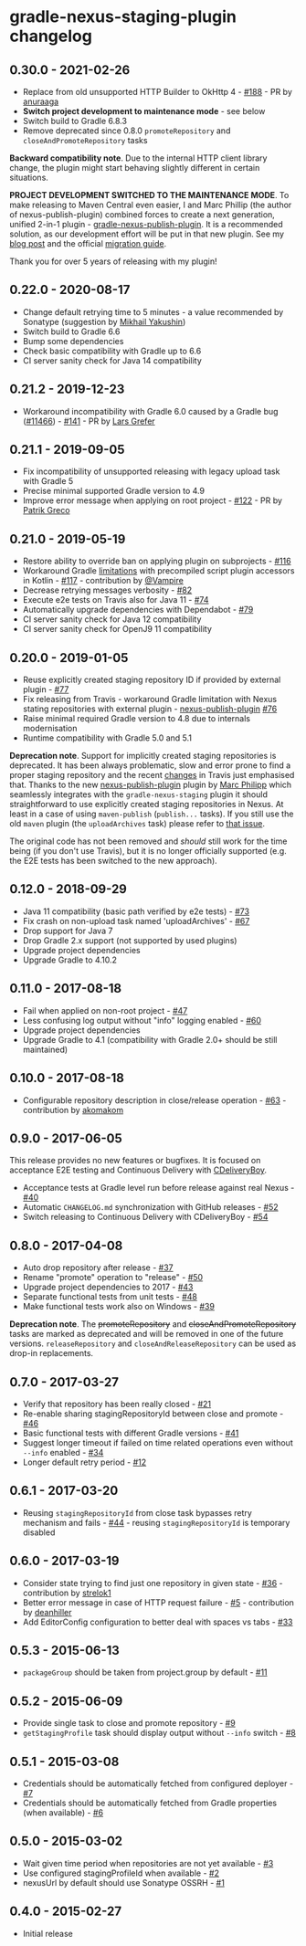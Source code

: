 # gradle-nexus-staging-plugin changelog

## 0.30.0 - 2021-02-26

 - Replace from old unsupported HTTP Builder to OkHttp 4 - [#188](https://github.com/Codearte/gradle-nexus-staging-plugin/pull/188) - PR by [anuraaga](https://github.com/anuraaga)
 - **Switch project development to maintenance mode** - see below
 - Switch build to Gradle 6.8.3
 - Remove deprecated since 0.8.0 `promoteRepository` and `closeAndPromoteRepository` tasks

**Backward compatibility note**. Due to the internal HTTP client library change, the plugin might start behaving slightly different in certain situations.

**PROJECT DEVELOPMENT SWITCHED TO THE MAINTENANCE MODE**. To make releasing to Maven Central even easier, I and Marc Phillip (the author of nexus-publish-plugin) combined forces to create a next generation, unified 2-in-1 plugin - [gradle-nexus-publish-plugin](https://github.com/gradle-nexus/publish-plugin/). It is a recommended solution, as our development effort will be put in that new plugin. See my [blog post](https://blog.solidsoft.pl/2021/02/26/unified-gradle-projects-releasing-to-maven-central-in-2021-migration-guide/) and the official [migration guide](https://github.com/gradle-nexus/publish-plugin/wiki/Migration-from-gradle_nexus_staging-plugin---nexus_publish-plugin-duo).

Thank you for over 5 years of releasing with my plugin!

## 0.22.0 - 2020-08-17

 - Change default retrying time to 5 minutes - a value recommended by Sonatype (suggestion by [Mikhail Yakushin](https://github.com/driver733))
 - Switch build to Gradle 6.6
 - Bump some dependencies
 - Check basic compatibility with Gradle up to 6.6
 - CI server sanity check for Java 14 compatibility

## 0.21.2 - 2019-12-23

 - Workaround incompatibility with Gradle 6.0 caused by a Gradle bug ([#11466](https://github.com/gradle/gradle/issues/11466)) - [#141](https://github.com/Codearte/gradle-nexus-staging-plugin/issues/141) - PR by [Lars Grefer](https://github.com/larsgrefer)

## 0.21.1 - 2019-09-05

 - Fix incompatibility of unsupported releasing with legacy upload task with Gradle 5
 - Precise minimal supported Gradle version to 4.9
 - Improve error message when applying on root project - [#122](https://github.com/Codearte/gradle-nexus-staging-plugin/pull/122/) - PR by [Patrik Greco](https://github.com/sikevux)

## 0.21.0 - 2019-05-19

 - Restore ability to override ban on applying plugin on subprojects - [#116](https://github.com/Codearte/gradle-nexus-staging-plugin/issues/116)
 - Workaround Gradle [limitations](https://github.com/gradle/gradle/issues/9386) with precompiled script plugin accessors in Kotlin - [#117](https://github.com/Codearte/gradle-nexus-staging-plugin/pull/117) - contribution by [@Vampire](https://github.com/Vampire)
 - Decrease retrying messages verbosity - [#82](https://github.com/Codearte/gradle-nexus-staging-plugin/issues/82)
 - Execute e2e tests on Travis also for Java 11 - [#74](https://github.com/Codearte/gradle-nexus-staging-plugin/issues/74)
 - Automatically upgrade dependencies with Dependabot - [#79](https://github.com/Codearte/gradle-nexus-staging-plugin/issues/79)
 - CI server sanity check for Java 12 compatibility
 - CI server sanity check for OpenJ9 11 compatibility

## 0.20.0 - 2019-01-05

 - Reuse explicitly created staging repository ID if provided by external plugin - [#77](https://github.com/Codearte/gradle-nexus-staging-plugin/issues/77)
 - Fix releasing from Travis - workaround Gradle limitation with Nexus stating repositories with external plugin - [nexus-publish-plugin](https://github.com/marcphilipp/nexus-publish-plugin/) [#76](https://github.com/Codearte/gradle-nexus-staging-plugin/issues/76)
 - Raise minimal required Gradle version to 4.8 due to internals modernisation
 - Runtime compatibility with Gradle 5.0 and 5.1

**Deprecation note**. Support for implicitly created staging repositories is deprecated. It has been always problematic, slow and error prone
to find a proper staging repository and the recent [changes](https://github.com/travis-ci/travis-ci/issues/9555) in Travis just emphasised that.
Thanks to the new [nexus-publish-plugin](https://github.com/marcphilipp/nexus-publish-plugin/) plugin by
[Marc Philipp](https://github.com/marcphilipp) which seamlessly integrates with the `gradle-nexus-staging` plugin it should straightforward to use
explicitly created staging repositories in Nexus. At least in a case of using `maven-publish` (`publish...` tasks). If you still use the old `maven`
plugin (the `uploadArchives` task) please refer to [that issue](https://github.com/marcphilipp/nexus-publish-plugin/issues/8).

The original code has not been removed and *should* still work for the time being (if you don't use Travis), but it is no longer officially
supported (e.g. the E2E tests has been switched to the new approach).

## 0.12.0 - 2018-09-29

 - Java 11 compatibility (basic path verified by e2e tests) - [#73](https://github.com/Codearte/gradle-nexus-staging-plugin/issues/73)
 - Fix crash on non-upload task named 'uploadArchives' - [#67](https://github.com/szpak/CDeliveryBoy/issues/#67)
 - Drop support for Java 7
 - Drop Gradle 2.x support (not supported by used plugins)
 - Upgrade project dependencies
 - Upgrade Gradle to 4.10.2

## 0.11.0 - 2017-08-18

 - Fail when applied on non-root project - [#47](https://github.com/Codearte/gradle-nexus-staging-plugin/issues/47)
 - Less confusing log output without "info" logging enabled - [#60](https://github.com/Codearte/gradle-nexus-staging-plugin/issues/60)
 - Upgrade project dependencies
 - Upgrade Gradle to 4.1 (compatibility with Gradle 2.0+ should be still maintained)

## 0.10.0 - 2017-08-18

 - Configurable repository description in close/release operation - [#63](https://github.com/Codearte/gradle-nexus-staging-plugin/pull/63) - contribution by [akomakom](https://github.com/akomakom)

## 0.9.0 - 2017-06-05

This release provides no new features or bugfixes. It is focused on acceptance E2E testing and Continuous Delivery
with [CDeliveryBoy](https://travis-ci.org/szpak/CDeliveryBoy).

 - Acceptance tests at Gradle level run before release against real Nexus - [#40](https://github.com/Codearte/gradle-nexus-staging-plugin/issues/40)
 - Automatic `CHANGELOG.md` synchronization with GitHub releases - [#52](https://github.com/Codearte/gradle-nexus-staging-plugin/issues/52)
 - Switch releasing to Continuous Delivery with CDeliveryBoy - [#54](https://github.com/Codearte/gradle-nexus-staging-plugin/issues/54)

## 0.8.0 - 2017-04-08

 - Auto drop repository after release - [#37](https://github.com/Codearte/gradle-nexus-staging-plugin/issues/37)
 - Rename "promote" operation to "release" - [#50](https://github.com/Codearte/gradle-nexus-staging-plugin/issues/50)
 - Upgrade project dependencies to 2017 - [#43](https://github.com/Codearte/gradle-nexus-staging-plugin/issues/43)
 - Separate functional tests from unit tests - [#48](https://github.com/Codearte/gradle-nexus-staging-plugin/issues/48)
 - Make functional tests work also on Windows - [#39](https://github.com/Codearte/gradle-nexus-staging-plugin/issues/39)

**Deprecation note**. The ~~promoteRepository~~ and ~~closeAndPromoteRepository~~ tasks are marked as deprecated and will be removed
in one of the future versions. `releaseRepository` and `closeAndReleaseRepository` can be used as drop-in replacements.

## 0.7.0 - 2017-03-27

 - Verify that repository has been really closed - [#21](https://github.com/Codearte/gradle-nexus-staging-plugin/issues/21)
 - Re-enable sharing stagingRepositoryId between close and promote - [#46](https://github.com/Codearte/gradle-nexus-staging-plugin/issues/46)
 - Basic functional tests with different Gradle versions - [#41](https://github.com/Codearte/gradle-nexus-staging-plugin/issues/41)
 - Suggest longer timeout if failed on time related operations even without `--info` enabled - [#34](https://github.com/Codearte/gradle-nexus-staging-plugin/issues/34)
 - Longer default retry period  - [#12](https://github.com/Codearte/gradle-nexus-staging-plugin/issues/12)

## 0.6.1 - 2017-03-20

 - Reusing `stagingRepositoryId` from close task bypasses retry mechanism and fails - [#44](https://github.com/Codearte/gradle-nexus-staging-plugin/issues/44) - reusing `stagingRepositoryId` is temporary disabled

## 0.6.0 - 2017-03-19

 - Consider state trying to find just one repository in given state - [#36](https://github.com/Codearte/gradle-nexus-staging-plugin/issues/36) - contribution by [strelok1](https://github.com/strelok1)
 - Better error message in case of HTTP request failure - [#5](https://github.com/Codearte/gradle-nexus-staging-plugin/issues/5) - contribution by [deanhiller](https://github.com/deanhiller)
 - Add EditorConfig configuration to better deal with spaces vs tabs - [#33](https://github.com/Codearte/gradle-nexus-staging-plugin/issues/33)

## 0.5.3 - 2015-06-13

 - `packageGroup` should be taken from project.group by default - [#11](https://github.com/Codearte/gradle-nexus-staging-plugin/issues/11)

## 0.5.2 - 2015-06-09

 - Provide single task to close and promote repository - [#9](https://github.com/Codearte/gradle-nexus-staging-plugin/issues/9)
 - `getStagingProfile` task should display output without `--info` switch - [#8](https://github.com/Codearte/gradle-nexus-staging-plugin/issues/8)

## 0.5.1 - 2015-03-08

 - Credentials should be automatically fetched from configured deployer - [#7](https://github.com/Codearte/gradle-nexus-staging-plugin/issues/7)
 - Credentials should be automatically fetched from Gradle properties (when available) - [#6](https://github.com/Codearte/gradle-nexus-staging-plugin/issues/6)

## 0.5.0 - 2015-03-02

 - Wait given time period when repositories are not yet available - [#3](https://github.com/Codearte/gradle-nexus-staging-plugin/issues/3)
 - Use configured stagingProfileId when available - [#2](https://github.com/Codearte/gradle-nexus-staging-plugin/issues/2)
 - nexusUrl by default should use Sonatype OSSRH - [#1](https://github.com/Codearte/gradle-nexus-staging-plugin/issues/1)

## 0.4.0 - 2015-02-27

 - Initial release

